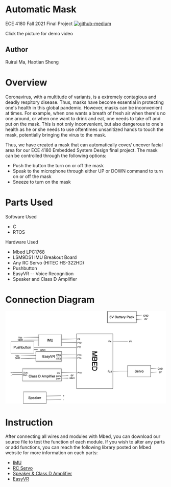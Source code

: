# Automatic Mask
ECE 4180 Fall 2021 Final Project
[![github-medium](mask.jpg)](https://www.youtube.com/watch?v=2lhwr4Diqu0)

Click the picture for demo video
## Author 
Ruirui Ma, Haotian Sheng



# Overview
Coronavirus, with a multitude of variants, is a extremely contagious and deadly respitory disease. Thus, masks have become essential in protecting one's health in this global pandemic. However, masks can be inconvenient at times. For example, when one wants a breath of fresh air when there's no one around, or when one want to drink and eat, one needs to take off and put on the mask. This is not only inconvenient, but also dangerous to one's health as he or she needs to use oftentimes unsanitized hands to touch the mask, potentially bringing the virus to the mask.

Thus, we have created a mask that can automatically cover/ uncover facial area for our ECE 4180 Embedded System Design final project. The mask can be controlled through the following options:
* Push the button the turn on or off the mask
* Speak to the microphone through either UP or DOWN command to turn on or off the mask
* Sneeze to turn on the mask



# Parts Used
Software Used
* C
* RTOS

Hardware Used
* Mbed LPC1768 
* LSM9DS1 IMU Breakout Board
* Any RC Servo (HITEC HS-322HD)
* Pushbutton
* EasyVR -- Voice Recognition
* Speaker and Class D Amplifier

# Connection Diagram
![github-medium](connection.png)

# Instruction
After connecting all wires and modules with Mbed, you can download our source file to test the function of each module. If you wish to alter any parts or add functions, you can reach the following library posted on Mbed website for more information on each parts:

- [IMU](https://os.mbed.com/components/LSM9DS1-IMU/)
- [RC Servo](https://os.mbed.com/users/4180_1/notebook/an-introduction-to-servos/)
- [Speaker & Class D Amplifier](https://os.mbed.com/users/4180_1/notebook/using-a-speaker-for-audio-output/)
- [EasyVR](https://os.mbed.com/users/4180_1/notebook/easyvr/)


